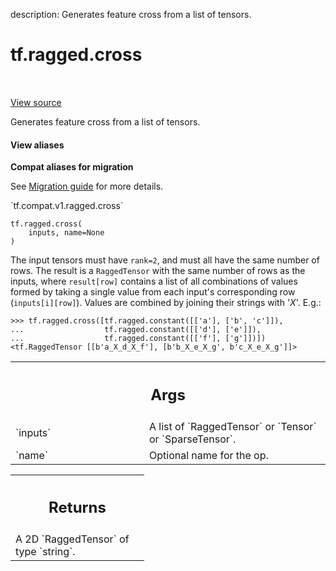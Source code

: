 description: Generates feature cross from a list of tensors.

<div itemscope itemtype="http://developers.google.com/ReferenceObject">
<meta itemprop="name" content="tf.ragged.cross" />
<meta itemprop="path" content="Stable" />
</div>

# tf.ragged.cross

<!-- Insert buttons and diff -->

<table class="tfo-notebook-buttons tfo-api nocontent" align="left">

</table>

<a target="_blank" href="/code/stable/tensorflow/python/ops/ragged/ragged_array_ops.py">View source</a>



Generates feature cross from a list of tensors.

<section class="expandable">
  <h4 class="showalways">View aliases</h4>
  <p>
<b>Compat aliases for migration</b>
<p>See
<a href="https://www.tensorflow.org/guide/migrate">Migration guide</a> for
more details.</p>
<p>`tf.compat.v1.ragged.cross`</p>
</p>
</section>

<pre class="devsite-click-to-copy prettyprint lang-py tfo-signature-link">
<code>tf.ragged.cross(
    inputs, name=None
)
</code></pre>



<!-- Placeholder for "Used in" -->

The input tensors must have `rank=2`, and must all have the same number of
rows.  The result is a `RaggedTensor` with the same number of rows as the
inputs, where `result[row]` contains a list of all combinations of values
formed by taking a single value from each input's corresponding row
(`inputs[i][row]`).  Values are combined by joining their strings with '_X_'.
E.g.:

```
>>> tf.ragged.cross([tf.ragged.constant([['a'], ['b', 'c']]),
...                  tf.ragged.constant([['d'], ['e']]),
...                  tf.ragged.constant([['f'], ['g']])])
<tf.RaggedTensor [[b'a_X_d_X_f'], [b'b_X_e_X_g', b'c_X_e_X_g']]>
```

<!-- Tabular view -->
 <table class="responsive fixed orange">
<colgroup><col width="214px"><col></colgroup>
<tr><th colspan="2"><h2 class="add-link">Args</h2></th></tr>

<tr>
<td>
`inputs`
</td>
<td>
A list of `RaggedTensor` or `Tensor` or `SparseTensor`.
</td>
</tr><tr>
<td>
`name`
</td>
<td>
Optional name for the op.
</td>
</tr>
</table>



<!-- Tabular view -->
 <table class="responsive fixed orange">
<colgroup><col width="214px"><col></colgroup>
<tr><th colspan="2"><h2 class="add-link">Returns</h2></th></tr>
<tr class="alt">
<td colspan="2">
A 2D `RaggedTensor` of type `string`.
</td>
</tr>

</table>

